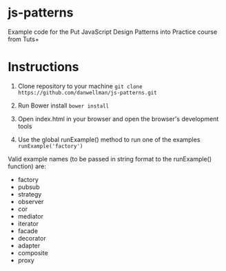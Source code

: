 # js-patterns
Example code for the Put JavaScript Design Patterns into Practice course from Tuts+

# Instructions

1. Clone repository to your machine
	`git clone https://github.com/danwellman/js-patterns.git`
	
2. Run Bower install
	`bower install`
	
3. Open index.html in your browser and open the browser's development tools

4. Use the global runExample() method to run one of the examples
	`runExample('factory')`
	
Valid example names (to be passed in string format to the runExample() function) are:

* factory
* pubsub
* strategy
* observer
* cor
* mediator
* iterator
* facade
* decorator
* adapter
* composite
* proxy 
